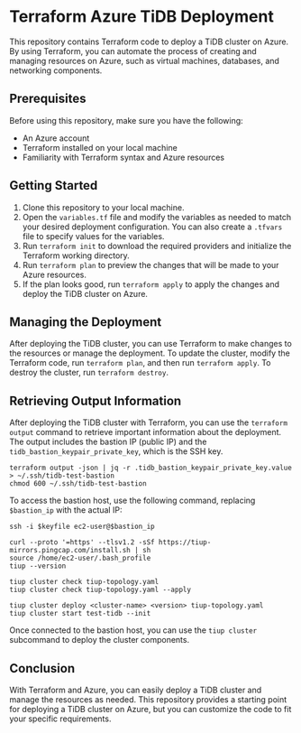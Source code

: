 # Terraform Azure TiDB Deployment

This repository contains Terraform code to deploy a TiDB cluster on Azure. By using Terraform, you can automate the process of creating and managing resources on Azure, such as virtual machines, databases, and networking components. 

## Prerequisites

Before using this repository, make sure you have the following:

- An Azure account
- Terraform installed on your local machine
- Familiarity with Terraform syntax and Azure resources

## Getting Started

1. Clone this repository to your local machine.
2. Open the `variables.tf` file and modify the variables as needed to match your desired deployment configuration. You can also create a `.tfvars` file to specify values for the variables.
3. Run `terraform init` to download the required providers and initialize the Terraform working directory.
4. Run `terraform plan` to preview the changes that will be made to your Azure resources.
5. If the plan looks good, run `terraform apply` to apply the changes and deploy the TiDB cluster on Azure.

## Managing the Deployment

After deploying the TiDB cluster, you can use Terraform to make changes to the resources or manage the deployment. To update the cluster, modify the Terraform code, run `terraform plan`, and then run `terraform apply`. To destroy the cluster, run `terraform destroy`.

## Retrieving Output Information

After deploying the TiDB cluster with Terraform, you can use the `terraform output` command to retrieve important information about the deployment. The output includes the bastion IP (public IP) and the `tidb_bastion_keypair_private_key`, which is the SSH key.

```
terraform output -json | jq -r .tidb_bastion_keypair_private_key.value > ~/.ssh/tidb-test-bastion
chmod 600 ~/.ssh/tidb-test-bastion
```

To access the bastion host, use the following command, replacing `$bastion_ip` with the actual IP:

```
ssh -i $keyfile ec2-user@$bastion_ip

curl --proto '=https' --tlsv1.2 -sSf https://tiup-mirrors.pingcap.com/install.sh | sh
source /home/ec2-user/.bash_profile 
tiup --version

tiup cluster check tiup-topology.yaml
tiup cluster check tiup-topology.yaml --apply

tiup cluster deploy <cluster-name> <version> tiup-topology.yaml
tiup cluster start test-tidb --init
```
Once connected to the bastion host, you can use the `tiup cluster` subcommand to deploy the cluster components.


## Conclusion

With Terraform and Azure, you can easily deploy a TiDB cluster and manage the resources as needed. This repository provides a starting point for deploying a TiDB cluster on Azure, but you can customize the code to fit your specific requirements.
